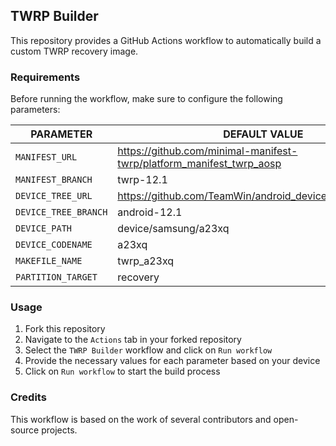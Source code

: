 ## TWRP Builder

This repository provides a GitHub Actions workflow to automatically build a custom TWRP recovery image.

### Requirements

Before running the workflow, make sure to configure the following parameters:

| PARAMETER            | DEFAULT VALUE                                                        |
| -------------------- | -------------------------------------------------------------------- |
| `MANIFEST_URL`       | https://github.com/minimal-manifest-twrp/platform_manifest_twrp_aosp |
| `MANIFEST_BRANCH`    | twrp-12.1                                                            |
| `DEVICE_TREE_URL`    | https://github.com/TeamWin/android_device_samsung_a23xq              |
| `DEVICE_TREE_BRANCH` | android-12.1                                                         |
| `DEVICE_PATH`        | device/samsung/a23xq                                                 |
| `DEVICE_CODENAME`    | a23xq                                                                |
| `MAKEFILE_NAME`      | twrp_a23xq                                                           |
| `PARTITION_TARGET`   | recovery                                                             |

### Usage

1. Fork this repository
2. Navigate to the `Actions` tab in your forked repository
3. Select the `TWRP Builder` workflow and click on `Run workflow`
4. Provide the necessary values for each parameter based on your device
5. Click on `Run workflow` to start the build process

### Credits

This workflow is based on the work of several contributors and open-source projects.

